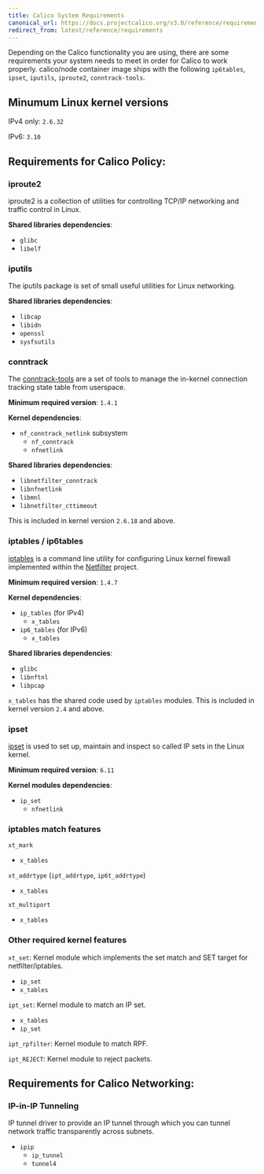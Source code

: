 ```yaml
---
title: Calico System Requirements
canonical_url: https://docs.projectcalico.org/v3.0/reference/requirements
redirect_from: latest/reference/requirements
---
```


Depending on the Calico functionality you are using, there are some requirements your system needs to meet in order for Calico to work properly.
calico/node container image ships with the following `ip6tables`, `ipset`, `iputils`, `iproute2`, `conntrack-tools`.

## Minumum Linux kernel versions

IPv4 only: `2.6.32`

IPv6: `3.10`

## Requirements for Calico Policy:

### iproute2
 
 iproute2 is a collection of utilities for controlling TCP/IP networking and traffic control in Linux.
 
 **Shared libraries dependencies**:
  - `glibc`
  - `libelf`
 
### iputils 

The iputils package is set of small useful utilities for Linux networking.
 
 **Shared libraries dependencies**:
  - `libcap`
  - `libidn`
  - `openssl`
  - `sysfsutils`
 
### conntrack 

The [conntrack-tools](http://www.netfilter.org/projects/conntrack-tools/index.html) are a set of tools to manage the in-kernel connection tracking state table from userspace.
 
 **Minimum required version**: `1.4.1` 
 
 **Kernel dependencies**: 
 - `nf_conntrack_netlink` subsystem
    - `nf_conntrack`
    - `nfnetlink`
 
 **Shared libraries dependencies**:
  - `libnetfilter_conntrack` 
  - `libnfnetlink` 
  - `libmnl`
  - `libnetfilter_cttimeout`
 
This is included in kernel version `2.6.18` and above.
 
### iptables / ip6tables

[iptables](http://www.netfilter.org/projects/iptables/index.html) is a command line utility for configuring Linux kernel firewall implemented within the [Netfilter](http://www.netfilter.org) project.
 
 **Minimum required version**: `1.4.7` 
 
 **Kernel dependencies**: 
 - `ip_tables` (for IPv4)
    - `x_tables`
 - `ip6_tables` (for IPv6)
    - `x_tables`
 
 **Shared libraries dependencies**:
  - `glibc`
  - `libnftnl`
  - `libpcap`
 
`x_tables` has the shared code used by `iptables` modules.
 This is included in kernel version `2.4` and above.
 
### ipset 

[ipset](http://ipset.netfilter.org/) is used to set up, maintain and inspect so called IP sets in the Linux kernel.
 
 **Minimum required version**: `6.11`
 
 **Kernel modules dependencies**: 
 - `ip_set`
    - `nfnetlink`
 
### iptables match features

`xt_mark`
   - `x_tables`
    
`xt_addrtype` (`ipt_addrtype`, `ip6t_addrtype`) 
   - `x_tables`

`xt_multiport`
   - `x_tables`
 
### Other required kernel features

`xt_set`: Kernel module which implements the set match and SET target for netfilter/iptables.
 - `ip_set`
 - `x_tables`
 
`ipt_set`: Kernel module to match an IP set.
 - `x_tables`
 - `ip_set`
 
`ipt_rpfilter`: Kernel module to match RPF.

`ipt_REJECT`: Kernel module to reject packets.

## Requirements for Calico Networking:
 
### IP-in-IP Tunneling

IP tunnel driver to provide an IP tunnel through which you can tunnel network traffic transparently across subnets.

 - `ipip`
    - `ip_tunnel`
    - `tunnel4`
